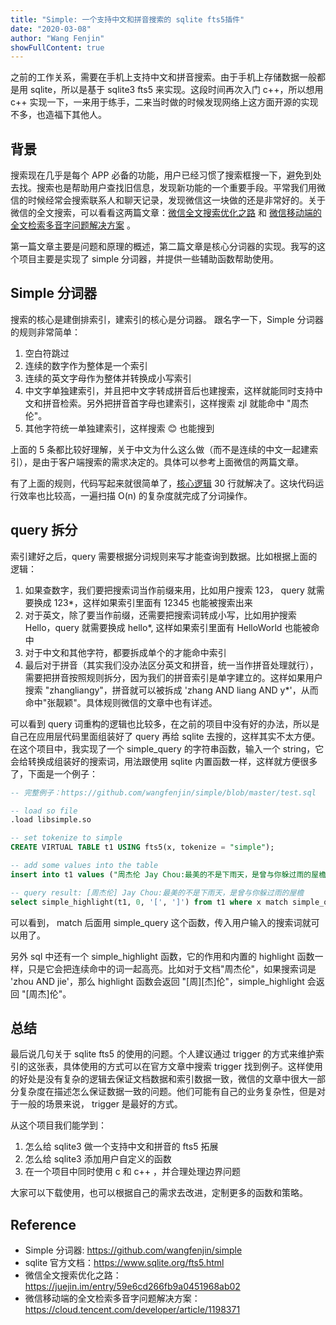 ```yaml
---
title: "Simple: 一个支持中文和拼音搜索的 sqlite fts5插件"
date: "2020-03-08"
author: "Wang Fenjin"
showFullContent: true
---
```


之前的工作关系，需要在手机上支持中文和拼音搜索。由于手机上存储数据一般都是用 sqlite，所以是基于 sqlite3 fts5 来实现。这段时间再次入门 c++，所以想用 c++ 实现一下，一来用于练手，二来当时做的时候发现网络上这方面开源的实现不多，也造福下其他人。

## 背景

搜索现在几乎是每个 APP 必备的功能，用户已经习惯了搜索框搜一下，避免到处去找。搜索也是帮助用户查找旧信息，发现新功能的一个重要手段。平常我们用微信的时候经常会搜索联系人和聊天记录，发现微信这一块做的还是非常好的。关于微信的全文搜索，可以看看这两篇文章：[微信全文搜索优化之路](https://juejin.im/entry/59e6cd266fb9a0451968ab02) 和 [微信移动端的全文检索多音字问题解决方案](https://cloud.tencent.com/developer/article/1198371) 。

第一篇文章主要是问题和原理的概述，第二篇文章是核心分词器的实现。我写的这个项目主要是实现了 simple 分词器，并提供一些辅助函数帮助使用。

## Simple 分词器

搜索的核心是建倒排索引，建索引的核心是分词器。 跟名字一下，Simple 分词器的规则非常简单：

1. 空白符跳过
2. 连续的数字作为整体是一个索引
3. 连续的英文字母作为整体并转换成小写索引
4. 中文字单独建索引，并且把中文字转成拼音后也建搜索，这样就能同时支持中文和拼音检索。另外把拼音首字母也建索引，这样搜索 zjl 就能命中 "周杰伦"。
5. 其他字符统一单独建索引，这样搜索 😊 也能搜到

上面的 5 条都比较好理解，关于中文为什么这么做（而不是连续的中文一起建索引），是由于客户端搜索的需求决定的。具体可以参考上面微信的两篇文章。

有了上面的规则，代码写起来就很简单了，[核心逻辑](https://github.com/wangfenjin/simple/blob/a9234eb7169d98522ff07f42e0e9f9aa603bbebd/src/simple_tokenizer.cc#L104) 30 行就解决了。这块代码运行效率也比较高，一遍扫描 O(n) 的复杂度就完成了分词操作。

## query 拆分

索引建好之后，query 需要根据分词规则来写才能查询到数据。比如根据上面的逻辑：

1. 如果查数字，我们要把搜索词当作前缀来用，比如用户搜索 123， query 就需要换成 123*，这样如果索引里面有 12345 也能被搜索出来
2. 对于英文，除了要当作前缀，还需要把搜索词转成小写，比如用护搜索 Hello，query 就需要换成 hello*, 这样如果索引里面有 HelloWorld 也能被命中
3. 对于中文和其他字符，都要拆成单个的才能命中索引
4. 最后对于拼音（其实我们没办法区分英文和拼音，统一当作拼音处理就行），需要把拼音按照规则拆分，因为我们的拼音索引是单字建立的。这样如果用户搜索 "zhangliangy"，拼音就可以被拆成 'zhang AND liang AND y*'，从而命中"张靓颖"。具体规则微信的文章中也有详述。

可以看到 query 词重构的逻辑也比较多，在之前的项目中没有好的办法，所以是自己在应用层代码里面组装好了 query 再给 sqlite 去搜的，这样其实不太方便。在这个项目中，我实现了一个 simple_query 的字符串函数，输入一个 string，它会给转换成组装好的搜索词，用法跟使用 sqlite 内置函数一样，这样就方便很多了，下面是一个例子：

```sql
-- 完整例子：https://github.com/wangfenjin/simple/blob/master/test.sql

-- load so file
.load libsimple.so

-- set tokenize to simple
CREATE VIRTUAL TABLE t1 USING fts5(x, tokenize = "simple");

-- add some values into the table
insert into t1 values ("周杰伦 Jay Chou:最美的不是下雨天，是曾与你躲过雨的屋檐"),

-- query result: [周杰伦] Jay Chou:最美的不是下雨天，是曾与你躲过雨的屋檐
select simple_highlight(t1, 0, '[', ']') from t1 where x match simple_query('zhoujiel');
```

可以看到， match 后面用 simple_query 这个函数，传入用户输入的搜索词就可以用了。

另外 sql 中还有一个 simple_highlight 函数，它的作用和内置的 highlight 函数一样，只是它会把连续命中的词一起高亮。比如对于文档"周杰伦"，如果搜索词是 'zhou AND jie'，那么 highlight 函数会返回 "[周][杰]伦"，simple_highlight 会返回 "[周杰]伦"。

## 总结

最后说几句关于 sqlite fts5 的使用的问题。个人建议通过 trigger 的方式来维护索引的这张表，具体使用的方式可以在官方文章中搜索 trigger 找到例子。这样使用的好处是没有复杂的逻辑去保证文档数据和索引数据一致，微信的文章中很大一部分复杂度在描述怎么保证数据一致的问题。他们可能有自己的业务复杂性，但是对于一般的场景来说， trigger 是最好的方式。

从这个项目我们能学到：

1. 怎么给 sqlite3 做一个支持中文和拼音的 fts5 拓展
2. 怎么给 sqlite3 添加用户自定义的函数
3. 在一个项目中同时使用 c 和 c++ ，并合理处理边界问题

大家可以下载使用，也可以根据自己的需求去改进，定制更多的函数和策略。

## Reference

- Simple 分词器: https://github.com/wangfenjin/simple
- sqlite 官方文档：https://www.sqlite.org/fts5.html
- 微信全文搜索优化之路：https://juejin.im/entry/59e6cd266fb9a0451968ab02
- 微信移动端的全文检索多音字问题解决方案：https://cloud.tencent.com/developer/article/1198371
